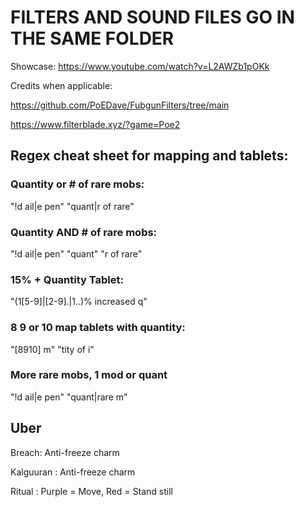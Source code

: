 # FILTERS AND SOUND FILES GO IN THE SAME FOLDER
Showcase: https://www.youtube.com/watch?v=L2AWZb1pOKk


Credits when applicable:

https://github.com/PoEDave/FubgunFilters/tree/main

https://www.filterblade.xyz/?game=Poe2

## **Regex cheat sheet for mapping and tablets:**

### Quantity or # of rare mobs:

"!d ail|e pen" "quant|r of rare"

### Quantity AND # of rare mobs:

"!d ail|e pen" "quant" "r of rare"

### 15% + Quantity Tablet:

"(1[5-9]|[2-9].|1..)% increased q"

### 8 9 or 10 map tablets with quantity:

"[8910] m" "tity of i"

### More rare mobs, 1 mod or quant

"!d ail|e pen" "quant|rare m"

## Uber

Breach: Anti-freeze charm

Kalguuran : Anti-freeze charm

Ritual : Purple = Move, Red = Stand still
